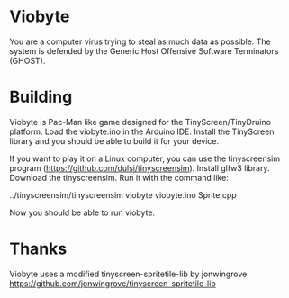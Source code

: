 # Viobyte

You are a computer virus trying to steal as much data as possible. The system
is defended by the Generic Host Offensive Software Terminators (GHOST).

# Building

Viobyte is Pac-Man like game designed for the TinyScreen/TinyDruino platform.
Load the viobyte.ino in the Arduino IDE. Install the TinyScreen library and you
should be able to build it for your device.

If you want to play it on a Linux computer, you can use the tinyscreensim
program (https://github.com/dulsi/tinyscreensim). Install glfw3 library.
Download the tinyscreensim. Run it with the command like:

../tinyscreensim/tinyscreensim viobyte viobyte.ino Sprite.cpp

Now you should be able to run viobyte.

# Thanks
Viobyte uses a modified tinyscreen-spritetile-lib by jonwingrove
https://github.com/jonwingrove/tinyscreen-spritetile-lib
